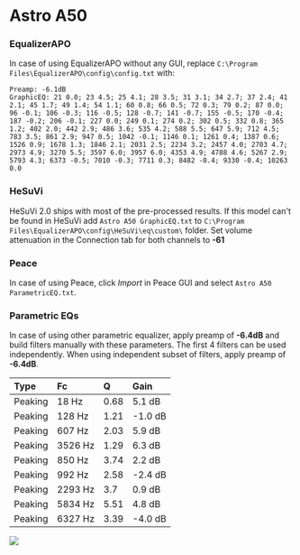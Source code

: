 # Astro A50

### EqualizerAPO
In case of using EqualizerAPO without any GUI, replace `C:\Program Files\EqualizerAPO\config\config.txt`
with:
```
Preamp: -6.1dB
GraphicEQ: 21 0.0; 23 4.5; 25 4.1; 28 3.5; 31 3.1; 34 2.7; 37 2.4; 41 2.1; 45 1.7; 49 1.4; 54 1.1; 60 0.8; 66 0.5; 72 0.3; 79 0.2; 87 0.0; 96 -0.1; 106 -0.3; 116 -0.5; 128 -0.7; 141 -0.7; 155 -0.5; 170 -0.4; 187 -0.2; 206 -0.1; 227 0.0; 249 0.1; 274 0.2; 302 0.5; 332 0.8; 365 1.2; 402 2.0; 442 2.9; 486 3.6; 535 4.2; 588 5.5; 647 5.9; 712 4.5; 783 3.5; 861 2.9; 947 0.5; 1042 -0.1; 1146 0.1; 1261 0.4; 1387 0.6; 1526 0.9; 1678 1.3; 1846 2.1; 2031 2.5; 2234 3.2; 2457 4.0; 2703 4.7; 2973 4.9; 3270 5.5; 3597 6.0; 3957 6.0; 4353 4.9; 4788 4.6; 5267 2.9; 5793 4.3; 6373 -0.5; 7010 -0.3; 7711 0.3; 8482 -0.4; 9330 -0.4; 10263 0.0
```

### HeSuVi
HeSuVi 2.0 ships with most of the pre-processed results. If this model can't be found in HeSuVi add
`Astro A50 GraphicEQ.txt` to `C:\Program Files\EqualizerAPO\config\HeSuVi\eq\custom\` folder.
Set volume attenuation in the Connection tab for both channels to **-61**

### Peace
In case of using Peace, click *Import* in Peace GUI and select `Astro A50 ParametricEQ.txt`.

### Parametric EQs
In case of using other parametric equalizer, apply preamp of **-6.4dB** and build filters manually
with these parameters. The first 4 filters can be used independently.
When using independent subset of filters, apply preamp of **-6.4dB**.

| Type    | Fc      |    Q | Gain    |
|:--------|:--------|:-----|:--------|
| Peaking | 18 Hz   | 0.68 | 5.1 dB  |
| Peaking | 128 Hz  | 1.21 | -1.0 dB |
| Peaking | 607 Hz  | 2.03 | 5.9 dB  |
| Peaking | 3526 Hz | 1.29 | 6.3 dB  |
| Peaking | 850 Hz  | 3.74 | 2.2 dB  |
| Peaking | 992 Hz  | 2.58 | -2.4 dB |
| Peaking | 2293 Hz | 3.7  | 0.9 dB  |
| Peaking | 5834 Hz | 5.51 | 4.8 dB  |
| Peaking | 6327 Hz | 3.39 | -4.0 dB |

![](https://raw.githubusercontent.com/jaakkopasanen/AutoEq/master/results/rtings/sbaf-serious/Astro%20A50/Astro%20A50.png)
